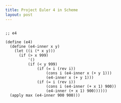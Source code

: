 ```yaml
---
title: Project Euler 4 in Scheme
layout: post
---
```


<pre><code>
;; e4
 
(define (e4)
  (define (e4-inner x y)
    (let ((i (* x y)))
      (if (> x 999)
          '()
          (if (< y 999)
              (if (= i (rev i))
                  (cons i (e4-inner x (+ y 1)))
                  (e4-inner x (+ y 1)))
              (if (= i (rev i))
                  (cons i (e4-inner (+ x 1) 900))
                  (e4-inner (+ x 1) 900))))))
  (apply max (e4-inner 900 900)))
</code></pre>
